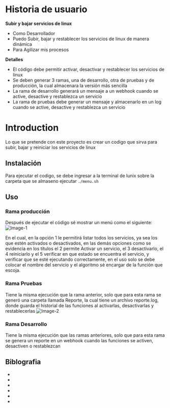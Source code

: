# Historia de usuario

**Subir y bajar servicios de linux**

- Como Desarrollador
- Puedo Subir, bajar y restablecer los servicios de linux de manera dinámica
- Para Agilizar mis procesos

**Detalles**

- El código debe permitir activar, desactivar y restablecer los servicios de linux
- Se deben generar 3 ramas, una de desarrollo, otra de pruebas y de producción, la cual almacenara la versión más sencilla
- La rama de desarrollo generará un mensaje a un webhook cuando se active, desactive y restablezca un servicio
- La rama de pruebas debe generar un mensaje y almacenarlo en un log cuando se active, desactive y restablezca un servicio

# Introduction

Lo que se pretende con este proyecto es crear un codigo que sirva para subir, bajar y reiniciar los servicios de linux

## Instalación

Para ejecutar el codigo, se debe ingresar a la terminal de lunix sobre la carpeta que se almaseno ejecutar `./menu.sh`

## Uso

### Rama producción

Después de ejecutar el código sé mostrar un menú como el siguiente:
![Image-1](https://i.postimg.cc/pXbH1dqW/Captura.jpg)

En el cual, en la opción 1 le permitirá listar todos los servicios, ya sea los que estén activados o desactivados, en las demás opciones como se evidencia en los títulos el 2 permite Activar un servicio, el 3 desactivarlo, el 4 reiniciarlo y el 5 verificar en que estado se encuentra el servicio, y verificar que se esté ejecutando correctamente, en el uso solo se debe colocar el nombre del servicio y el algoritmo sé encargar de la función que escoja.

### Rama Pruebas

Tiene la misma ejecución que la rama anterior, solo que para esta rama se generó una carpeta llamada Reporte, la cual tiene un archivo reporte.log, donde guarda el historial de las funciones al activarlas, desactivarlas y restablecerlas
![Image-2](https://i.postimg.cc/Pq3LmDbr/Captura.jpg)

### Rama Desarrollo

Tiene la misma ejecución que las ramas anteriores, solo que para esta rama se genera un reporte en un webhook cuando las funciones se activen, desactiven o restablezcan

## Biblografia

- [](https://computernewage.com/2019/01/13/scripting-linux-bash-crear-ejecutar-script/#:~:text=Para%20crear%20un%20script%20en,Un%20editor%20de%20texto%20gr%C3%A1fico.)
- [](https://computernewage.com/2019/09/20/linux-terminal-servicios-gestion/#systemctl-servicio-iniciar-detener)
- [](https://conocimientolibre.mx/servicios-ubuntu/)
- [](https://www.geeksforgeeks.org/start-stop-restart-services-using-systemctl-in-linux/)
- [](https://atareao.es/tutorial/scripts-en-bash/log-en-bash/)
- [](https://www.studytonight.com/post/solved-getting-error-while-executing-a-sh-file-binbashm-bad-interpreter)
